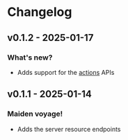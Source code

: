 # Changelog

## v0.1.2 - 2025-01-17

### What's new?

- Adds support for the [actions](https://docs.hetzner.cloud/#actions) APIs

## v0.1.1 - 2025-01-14

### Maiden voyage!

- Adds the server resource endpoints
